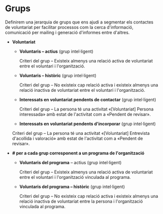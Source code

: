 # Grups

Definirem una jerarquia de grups que ens ajudi a segmentar els contactes de voluntariat per facilitar processos com la cerca d'informació, comunicació per mailing i generació d'informes entre d'altres.

* **Voluntariat**

    * **Voluntaris – actius** (grup intel·ligent)

        Criteri del grup – Existeix almenys una relació activa de voluntariat entre el voluntari i l'organització.

    * **Voluntaris – històric** (grup intel·ligent)

        Criteri del grup – No existeix cap relació activa i existeix almenys una relació inactiva de voluntariat entre el voluntari i l'organització.

    * **Interessats en voluntariat pendents de contactar** (grup intel·ligent)
    
        Criteri del grup – La persona té una activitat «[Voluntariat] Persona interessada» amb estat de l'activitat com a «Pendent de revisar».

    * **Interessats en voluntariat pendents d'incorporar** (grup intel·ligent)
    
    Criteri del grup – La persona té una activitat «[Voluntariat] Entrevista d'acollida i valoració» amb estat de l'activitat com a «Pendent de revisar».

* **\# per a cada grup corresponent a un programa de l'organització**

    * **Voluntaris del programa** – actius (grup intel·ligent)
    
        Criteri del grup – Existeix almenys una relació activa de voluntariat entre el voluntari i l'organització vinculada al programa.
        
    * **Voluntaris del programa – històric** (grup intel·ligent)
    
        Criteri del grup – No existeix cap relació activa i existeix almenys una relació inactiva de voluntariat entre la persona i l'organització vinculada al programa.
